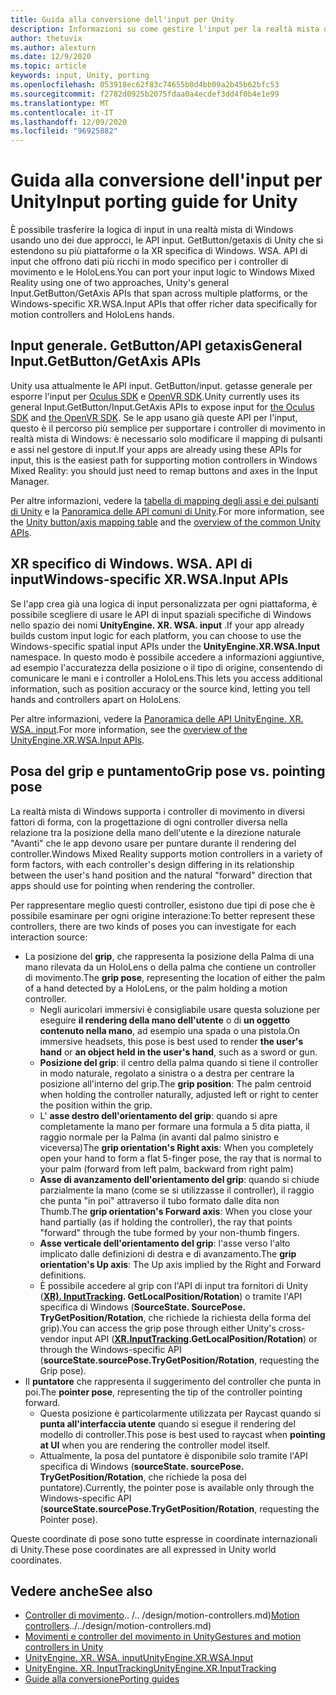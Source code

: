 ```yaml
---
title: Guida alla conversione dell'input per Unity
description: Informazioni su come gestire l'input per la realtà mista di Windows in Unity.
author: thetuvix
ms.author: alexturn
ms.date: 12/9/2020
ms.topic: article
keywords: input, Unity, porting
ms.openlocfilehash: 053918ec62f83c74655b0d4bb09a2b45b62bfc53
ms.sourcegitcommit: f2782d0925b2075fdaa0a4ecdef3dd4f0b4e1e99
ms.translationtype: MT
ms.contentlocale: it-IT
ms.lasthandoff: 12/09/2020
ms.locfileid: "96925882"
---
```

# <a name="input-porting-guide-for-unity"></a><span data-ttu-id="5e778-104">Guida alla conversione dell'input per Unity</span><span class="sxs-lookup"><span data-stu-id="5e778-104">Input porting guide for Unity</span></span>

<span data-ttu-id="5e778-105">È possibile trasferire la logica di input in una realtà mista di Windows usando uno dei due approcci, le API input. GetButton/getaxis di Unity che si estendono su più piattaforme o la XR specifica di Windows. WSA. API di input che offrono dati più ricchi in modo specifico per i controller di movimento e le HoloLens.</span><span class="sxs-lookup"><span data-stu-id="5e778-105">You can port your input logic to Windows Mixed Reality using one of two approaches, Unity's general Input.GetButton/GetAxis APIs that span across multiple platforms, or the Windows-specific XR.WSA.Input APIs that offer richer data specifically for motion controllers and HoloLens hands.</span></span>

## <a name="general-inputgetbuttongetaxis-apis"></a><span data-ttu-id="5e778-106">Input generale. GetButton/API getaxis</span><span class="sxs-lookup"><span data-stu-id="5e778-106">General Input.GetButton/GetAxis APIs</span></span>

<span data-ttu-id="5e778-107">Unity usa attualmente le API input. GetButton/input. getasse generale per esporre l'input per [Oculus SDK](https://docs.unity3d.com/Manual/OculusControllers.html) e [OpenVR SDK](https://docs.unity3d.com/Manual/OpenVRControllers.html).</span><span class="sxs-lookup"><span data-stu-id="5e778-107">Unity currently uses its general Input.GetButton/Input.GetAxis APIs to expose input for [the Oculus SDK](https://docs.unity3d.com/Manual/OculusControllers.html) and [the OpenVR SDK](https://docs.unity3d.com/Manual/OpenVRControllers.html).</span></span> <span data-ttu-id="5e778-108">Se le app usano già queste API per l'input, questo è il percorso più semplice per supportare i controller di movimento in realtà mista di Windows: è necessario solo modificare il mapping di pulsanti e assi nel gestore di input.</span><span class="sxs-lookup"><span data-stu-id="5e778-108">If your apps are already using these APIs for input, this is the easiest path for supporting motion controllers in Windows Mixed Reality: you should just need to remap buttons and axes in the Input Manager.</span></span>

<span data-ttu-id="5e778-109">Per altre informazioni, vedere la [tabella di mapping degli assi e dei pulsanti di Unity](../unity/gestures-and-motion-controllers-in-unity.md#unity-buttonaxis-mapping-table) e la [Panoramica delle API comuni di Unity](../unity/gestures-and-motion-controllers-in-unity.md#common-unity-apis-inputgetbuttongetaxis).</span><span class="sxs-lookup"><span data-stu-id="5e778-109">For more information, see the [Unity button/axis mapping table](../unity/gestures-and-motion-controllers-in-unity.md#unity-buttonaxis-mapping-table) and the [overview of the common Unity APIs](../unity/gestures-and-motion-controllers-in-unity.md#common-unity-apis-inputgetbuttongetaxis).</span></span>

## <a name="windows-specific-xrwsainput-apis"></a><span data-ttu-id="5e778-110">XR specifico di Windows. WSA. API di input</span><span class="sxs-lookup"><span data-stu-id="5e778-110">Windows-specific XR.WSA.Input APIs</span></span>

<span data-ttu-id="5e778-111">Se l'app crea già una logica di input personalizzata per ogni piattaforma, è possibile scegliere di usare le API di input spaziali specifiche di Windows nello spazio dei nomi **UnityEngine. XR. WSA. input** .</span><span class="sxs-lookup"><span data-stu-id="5e778-111">If your app already builds custom input logic for each platform, you can choose to use the Windows-specific spatial input APIs under the **UnityEngine.XR.WSA.Input** namespace.</span></span> <span data-ttu-id="5e778-112">In questo modo è possibile accedere a informazioni aggiuntive, ad esempio l'accuratezza della posizione o il tipo di origine, consentendo di comunicare le mani e i controller a HoloLens.</span><span class="sxs-lookup"><span data-stu-id="5e778-112">This lets you access additional information, such as position accuracy or the source kind, letting you tell hands and controllers apart on HoloLens.</span></span>

<span data-ttu-id="5e778-113">Per altre informazioni, vedere la [Panoramica delle API UnityEngine. XR. WSA. input](../unity/gestures-and-motion-controllers-in-unity.md#windows-specific-apis-xrwsainput).</span><span class="sxs-lookup"><span data-stu-id="5e778-113">For more information, see the [overview of the UnityEngine.XR.WSA.Input APIs](../unity/gestures-and-motion-controllers-in-unity.md#windows-specific-apis-xrwsainput).</span></span>

## <a name="grip-pose-vs-pointing-pose"></a><span data-ttu-id="5e778-114">Posa del grip e puntamento</span><span class="sxs-lookup"><span data-stu-id="5e778-114">Grip pose vs. pointing pose</span></span>

<span data-ttu-id="5e778-115">La realtà mista di Windows supporta i controller di movimento in diversi fattori di forma, con la progettazione di ogni controller diversa nella relazione tra la posizione della mano dell'utente e la direzione naturale "Avanti" che le app devono usare per puntare durante il rendering del controller.</span><span class="sxs-lookup"><span data-stu-id="5e778-115">Windows Mixed Reality supports motion controllers in a variety of form factors, with each controller's design differing in its relationship between the user's hand position and the natural "forward" direction that apps should use for pointing when rendering the controller.</span></span>

<span data-ttu-id="5e778-116">Per rappresentare meglio questi controller, esistono due tipi di pose che è possibile esaminare per ogni origine interazione:</span><span class="sxs-lookup"><span data-stu-id="5e778-116">To better represent these controllers, there are two kinds of poses you can investigate for each interaction source:</span></span>

* <span data-ttu-id="5e778-117">La posizione del **grip**, che rappresenta la posizione della Palma di una mano rilevata da un HoloLens o della palma che contiene un controller di movimento.</span><span class="sxs-lookup"><span data-stu-id="5e778-117">The **grip pose**, representing the location of either the palm of a hand detected by a HoloLens, or the palm holding a motion controller.</span></span>
    * <span data-ttu-id="5e778-118">Negli auricolari immersivi è consigliabile usare questa soluzione per eseguire **il rendering della mano dell'utente** o di **un oggetto contenuto nella mano**, ad esempio una spada o una pistola.</span><span class="sxs-lookup"><span data-stu-id="5e778-118">On immersive headsets, this pose is best used to render **the user's hand** or **an object held in the user's hand**, such as a sword or gun.</span></span>
    * <span data-ttu-id="5e778-119">**Posizione del grip**: il centro della palma quando si tiene il controller in modo naturale, regolato a sinistra o a destra per centrare la posizione all'interno del grip.</span><span class="sxs-lookup"><span data-stu-id="5e778-119">The **grip position**: The palm centroid when holding the controller naturally, adjusted left or right to center the position within the grip.</span></span>
    * <span data-ttu-id="5e778-120">L' **asse destro dell'orientamento del grip**: quando si apre completamente la mano per formare una formula a 5 dita piatta, il raggio normale per la Palma (in avanti dal palmo sinistro e viceversa)</span><span class="sxs-lookup"><span data-stu-id="5e778-120">The **grip orientation's Right axis**: When you completely open your hand to form a flat 5-finger pose, the ray that is normal to your palm (forward from left palm, backward from right palm)</span></span>
    * <span data-ttu-id="5e778-121">**Asse di avanzamento dell'orientamento del grip**: quando si chiude parzialmente la mano (come se si utilizzasse il controller), il raggio che punta "in poi" attraverso il tubo formato dalle dita non Thumb.</span><span class="sxs-lookup"><span data-stu-id="5e778-121">The **grip orientation's Forward axis**: When you close your hand partially (as if holding the controller), the ray that points "forward" through the tube formed by your non-thumb fingers.</span></span>
    * <span data-ttu-id="5e778-122">**Asse verticale dell'orientamento del grip**: l'asse verso l'alto implicato dalle definizioni di destra e di avanzamento.</span><span class="sxs-lookup"><span data-stu-id="5e778-122">The **grip orientation's Up axis**: The Up axis implied by the Right and Forward definitions.</span></span>
    * <span data-ttu-id="5e778-123">È possibile accedere al grip con l'API di input tra fornitori di Unity (**[XR). InputTracking](https://docs.unity3d.com/ScriptReference/XR.InputTracking.html). GetLocalPosition/Rotation**) o tramite l'API specifica di Windows (**SourceState. SourcePose. TryGetPosition/Rotation**, che richiede la richiesta della forma del grip).</span><span class="sxs-lookup"><span data-stu-id="5e778-123">You can access the grip pose through either Unity's cross-vendor input API (**[XR.InputTracking](https://docs.unity3d.com/ScriptReference/XR.InputTracking.html).GetLocalPosition/Rotation**) or through the Windows-specific API (**sourceState.sourcePose.TryGetPosition/Rotation**, requesting the Grip pose).</span></span>
* <span data-ttu-id="5e778-124">Il **puntatore** che rappresenta il suggerimento del controller che punta in poi.</span><span class="sxs-lookup"><span data-stu-id="5e778-124">The **pointer pose**, representing the tip of the controller pointing forward.</span></span>
    * <span data-ttu-id="5e778-125">Questa posizione è particolarmente utilizzata per Raycast quando si **punta all'interfaccia utente** quando si esegue il rendering del modello di controller.</span><span class="sxs-lookup"><span data-stu-id="5e778-125">This pose is best used to raycast when **pointing at UI** when you are rendering the controller model itself.</span></span>
    * <span data-ttu-id="5e778-126">Attualmente, la posa del puntatore è disponibile solo tramite l'API specifica di Windows (**sourceState. sourcePose. TryGetPosition/Rotation**, che richiede la posa del puntatore).</span><span class="sxs-lookup"><span data-stu-id="5e778-126">Currently, the pointer pose is available only through the Windows-specific API (**sourceState.sourcePose.TryGetPosition/Rotation**, requesting the Pointer pose).</span></span>

<span data-ttu-id="5e778-127">Queste coordinate di pose sono tutte espresse in coordinate internazionali di Unity.</span><span class="sxs-lookup"><span data-stu-id="5e778-127">These pose coordinates are all expressed in Unity world coordinates.</span></span>

## <a name="see-also"></a><span data-ttu-id="5e778-128">Vedere anche</span><span class="sxs-lookup"><span data-stu-id="5e778-128">See also</span></span>
* <span data-ttu-id="5e778-129">[Controller di movimento]().. /.. /design/motion-controllers.md)</span><span class="sxs-lookup"><span data-stu-id="5e778-129">[Motion controllers]()../../design/motion-controllers.md)</span></span>
* [<span data-ttu-id="5e778-130">Movimenti e controller del movimento in Unity</span><span class="sxs-lookup"><span data-stu-id="5e778-130">Gestures and motion controllers in Unity</span></span>](../unity/gestures-and-motion-controllers-in-unity.md)
* [<span data-ttu-id="5e778-131">UnityEngine. XR. WSA. input</span><span class="sxs-lookup"><span data-stu-id="5e778-131">UnityEngine.XR.WSA.Input</span></span>](https://docs.unity3d.com/ScriptReference/XR.WSA.Input.InteractionManager.html)
* [<span data-ttu-id="5e778-132">UnityEngine. XR. InputTracking</span><span class="sxs-lookup"><span data-stu-id="5e778-132">UnityEngine.XR.InputTracking</span></span>](https://docs.unity3d.com/ScriptReference/XR.InputTracking.html)
* [<span data-ttu-id="5e778-133">Guide alla conversione</span><span class="sxs-lookup"><span data-stu-id="5e778-133">Porting guides</span></span>](porting-guides.md)
